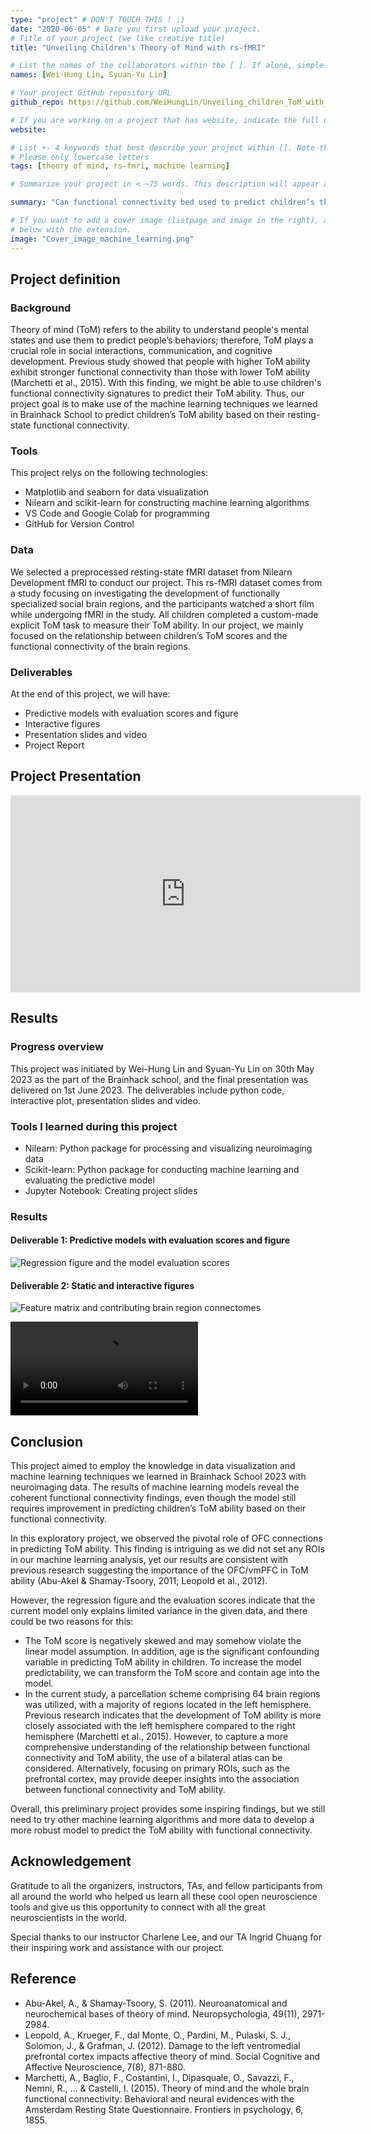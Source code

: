 ```yaml
---
type: "project" # DON'T TOUCH THIS ! :)
date: "2020-06-05" # Date you first upload your project.
# Title of your project (we like creative title)
title: "Unveiling Children's Theory of Mind with rs-fMRI"

# List the names of the collaborators within the [ ]. If alone, simple put your name within []
names: [Wei-Hung Lin, Syuan-Yu Lin]

# Your project GitHub repository URL
github_repo: https://github.com/WeiHungLin/Unveiling_children_ToM_with_rsfmri

# If you are working on a project that has website, indicate the full url including "https://" below or leave it empty.
website: 

# List +- 4 keywords that best describe your project within []. Note that the project summary also involves a number of key words. Those are listed on top of the [github repository](https://github.com/PSY6983-2021/project_template), click `manage topics`.
# Please only lowercase letters
tags: [theory of mind, rs-fmri, machine learning]

# Summarize your project in < ~75 words. This description will appear at the top of your page and on the list page with other projects.

summary: "Can functional connectivity bed used to predict children’s theory of mind (ToM)? This project utilizes supervised machine learning algorithms on the fMRI data to predict children’s ToM ability. For better visualization, the most contributing brain region connections are displayed on the brain."

# If you want to add a cover image (listpage and image in the right), add it to your directory and indicate the name
# below with the extension.
image: "Cover_image_machine_learning.png"
---
```

<!-- This is an html comment and this won't appear in the rendered page. You are now editing the "content" area, the core of your description. Everything that you can do in markdown is allowed below. We added a couple of comments to guide your through documenting your progress. -->

## Project definition

### Background

Theory of mind (ToM) refers to the ability to understand people's mental states and use them to predict people’s behaviors; therefore, ToM plays a crucial role in social interactions, communication, and cognitive development. Previous study showed that people with higher ToM ability exhibit stronger functional connectivity than those with lower ToM ability (Marchetti et al., 2015). With this finding, we might be able to use children's functional connectivity signatures to predict their ToM ability. Thus, our project goal is to make use of the machine learning techniques we learned in Brainhack School to predict children’s ToM ability based on their resting-state functional connectivity.

### Tools

This project relys on the following technologies:
 * Matplotlib and seaborn for data visualization
 * Nilearn and scikit-learn for constructing machine learning algorithms
 * VS Code and Google Colab for programming
 * GitHub for Version Control

### Data

We selected a preprocessed resting-state fMRI dataset from Nilearn Development fMRI to conduct our project. This rs-fMRI dataset comes from a study focusing on investigating the development of functionally specialized social brain regions, and the participants watched a short film while undergoing fMRI in the study. All children completed a custom-made explicit ToM task to measure their ToM ability. In our project, we mainly focused on the relationship between children’s ToM scores and the functional connectivity of the brain regions. 

### Deliverables

At the end of this project, we will have:
 - Predictive models with evaluation scores and figure
 - Interactive figures
 - Presentation slides and video
 - Project Report

## Project Presentation

<iframe width="560" height="315" src="https://youtu.be/uibv_AtFWyc" frameborder="0" allow="accelerometer; autoplay; encrypted-media; gyroscope; picture-in-picture" allowfullscreen></iframe>

## Results

### Progress overview

This project was initiated by Wei-Hung Lin and Syuan-Yu Lin on 30th May 2023 as the part of the Brainhack school, and the final presentation was delivered on 1st June 2023. The deliverables include python code, interactive plot, presentation slides and video.

### Tools I learned during this project

 * Nilearn: Python package for processing and visualizing neuroimaging data
 * Scikit-learn: Python package for conducting machine learning and evaluating the predictive model
 * Jupyter Notebook: Creating project slides

### Results

#### Deliverable 1: Predictive models with evaluation scores and figure

![Regression figure and the model evaluation scores](https://github.com/WeiHungLin/Unveiling_children_ToM_with_rsfmri/blob/main/Regression_figure_with_evaluation_scores.png)

#### Deliverable 2: Static and interactive figures

![Feature matrix and contributing brain region connectomes](https://github.com/WeiHungLin/Unveiling_children_ToM_with_rsfmri/blob/main/Static_connectome.png)

![Interactive Brain Connectomes Video](https://github.com/WeiHungLin/Unveiling_children_ToM_with_rsfmri/blob/main/Interactive_Figure.mp4)


## Conclusion

This project aimed to employ the knowledge in data visualization and machine learning techniques we learned in Brainhack School 2023 with neuroimaging data. The results of machine learning models reveal the coherent functional connectivity findings, even though the model still requires improvement in predicting children’s ToM ability based on their functional connectivity. 

In this exploratory project, we observed the pivotal role of OFC connections in predicting ToM ability. This finding is intriguing as we did not set any ROIs in our machine learning analysis, yet our results are consistent with previous research suggesting the importance of the OFC/vmPFC in ToM ability (Abu-Akel & Shamay-Tsoory, 2011; Leopold et al., 2012). 

However, the regression figure and the evaluation scores indicate that the current model only explains limited variance in the given data, and there could be two reasons for this:

 * The ToM score is negatively skewed and may somehow violate the linear model assumption. In addition, age is the significant confounding variable in predicting ToM ability in children. To increase the model predictability, we can transform the ToM score and contain age into the model.
 * In the current study, a parcellation scheme comprising 64 brain regions was utilized, with a majority of regions located in the left hemisphere. Previous research indicates that the development of ToM ability is more closely associated with the left hemisphere compared to the right hemisphere (Marchetti et al., 2015). However, to capture a more comprehensive understanding of the relationship between functional connectivity and ToM ability, the use of a bilateral atlas can be considered. Alternatively, focusing on primary ROIs, such as the prefrontal cortex, may provide deeper insights into the association between functional connectivity and ToM ability.

Overall, this preliminary project provides some inspiring findings, but we still need to try other machine learning algorithms and more data to develop a more robust model to predict the ToM ability with functional connectivity.
 
## Acknowledgement
Gratitude to all the organizers, instructors, TAs, and fellow participants from all around the world who helped us learn all these cool open neuroscience tools and give us this opportunity to connect with all the great neuroscientists in the world. 

Special thanks to our instructor Charlene Lee, and our TA Ingrid Chuang for their inspiring work and assistance with our project.

## Reference
* Abu-Akel, A., & Shamay-Tsoory, S. (2011). Neuroanatomical and neurochemical bases of theory of mind. Neuropsychologia, 49(11), 2971-2984.
* Leopold, A., Krueger, F., dal Monte, O., Pardini, M., Pulaski, S. J., Solomon, J., & Grafman, J. (2012). Damage to the left ventromedial prefrontal cortex impacts affective theory of mind. Social Cognitive and Affective Neuroscience, 7(8), 871-880.
* Marchetti, A., Baglio, F., Costantini, I., Dipasquale, O., Savazzi, F., Nemni, R., ... & Castelli, I. (2015). Theory of mind and the whole brain functional connectivity: Behavioral and neural evidences with the Amsterdam Resting State Questionnaire. Frontiers in psychology, 6, 1855.